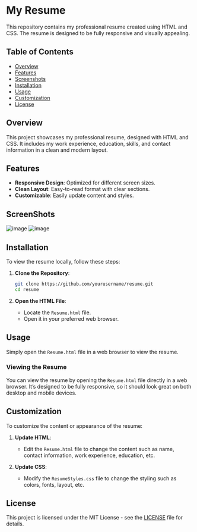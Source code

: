 # My Resume

This repository contains my professional resume created using HTML and CSS. The resume is designed to be fully responsive and visually appealing.

## Table of Contents

- [Overview](#overview)
- [Features](#features)
- [Screenshots](#ScreenShots)
- [Installation](#installation)
- [Usage](#usage)
- [Customization](#customization)
- [License](#license)

## Overview

This project showcases my professional resume, designed with HTML and CSS. It includes my work experience, education, skills, and contact information in a clean and modern layout.

## Features

- **Responsive Design**: Optimized for different screen sizes.
- **Clean Layout**: Easy-to-read format with clear sections.
- **Customizable**: Easily update content and styles.

## ScreenShots

![image](https://github.com/user-attachments/assets/1a67d340-ed13-480e-8d0c-5c6aaa5e2be5)
![image](https://github.com/user-attachments/assets/d49cb6f0-c50c-4428-bca4-96bab345516e)



## Installation

To view the resume locally, follow these steps:

1. **Clone the Repository**:
    ```sh
    git clone https://github.com/yourusername/resume.git
    cd resume
    ```

2. **Open the HTML File**:
    - Locate the `Resume.html` file.
    - Open it in your preferred web browser.

## Usage

Simply open the `Resume.html` file in a web browser to view the resume.

### Viewing the Resume

You can view the resume by opening the `Resume.html` file directly in a web browser. It’s designed to be fully responsive, so it should look great on both desktop and mobile devices.

## Customization

To customize the content or appearance of the resume:

1. **Update HTML**:
    - Edit the `Resume.html` file to change the content such as name, contact information, work experience, education, etc.

2. **Update CSS**:
    - Modify the `ResumeStyles.css` file to change the styling such as colors, fonts, layout, etc.


## License

This project is licensed under the MIT License - see the [LICENSE](LICENSE) file for details.
